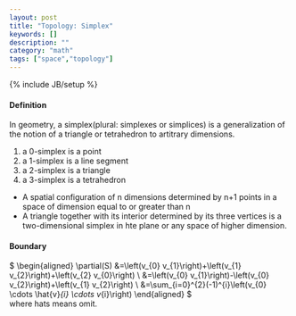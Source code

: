 ```yaml
---
layout: post
title: "Topology: Simplex"
keywords: []
description: ""
category: "math"
tags: ["space","topology"]
---
```

{% include JB/setup %}

#### Definition
In geometry, a simplex(plural: simplexes or simplices) is a generalization of
the notion of a triangle or tetrahedron to artitrary dimensions. <br />
1. a 0-simplex is a point
2. a 1-simplex is a line segment
3. a 2-simplex is a triangle
4. a 3-simplex is a tetrahedron
- A spatial configuration of n dimensions determined by n+1 points in a space of
  dimension equal to or greater than n 
- A triangle together with its interior determined by its three vertices is a
  two-dimensional simplex in hte plane or any space of higher dimension.

#### Boundary

$
\begin{aligned} \partial(S) &=\left(v_{0} v_{1}\right)+\left(v_{1}
v_{2}\right)+\left(v_{2} v_{0}\right) \\ &=\left(v_{0} v_{1}\right)-\left(v_{0}
v_{2}\right)+\left(v_{1} v_{2}\right) \\ &=\sum_{i=0}^{2}(-1)^{i}\left(v_{0}
\cdots \hat{v}_{i} \cdots v_{i}\right) \end{aligned}
$ <br />
where hats means omit.

